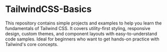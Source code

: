 # TailwindCSS-Basics
This repository contains simple projects and examples to help you learn the fundamentals of Tailwind CSS. It covers utility-first styling, responsive design, custom themes, and component layouts with easy-to-understand code samples. Ideal for beginners who want to get hands-on practice with Tailwind's core concepts.
